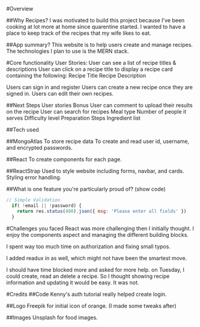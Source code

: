 #Overview

##Why Recipes?
I was motivated to build this project because I've been cooking at lot more at home since quarentine started. I wanted to have a place to keep track of the recipes that my wife likes to eat.

##App summary?
This website is to help users create and manage recipes. The technologies I plan to use is the MERN stack.

#Core functionality
User Stories:
User can see a list of recipe titles & descriptions 
User can click on a recipe title to display a recipe card
containing the following:
Recipe Title
Recipe Description

Users can sign in and register
Users can create a new recipe once they are signed in.
Users can edit their own recipes.

##Next Steps
User stories Bonus
User can comment to upload their results on the recipe
User can search for recipes
Meal type
Number of people it serves
Difficulty level
Preparation Steps
Ingredient list

##Tech used

##MongoAtlas
  To store recipe data
  To create and read user id, username, and encrypted passwords.

##React
  To create components for each page.

##ReactStrap
  Used to style website including forms, navbar, and cards.
  Styling error handling.

##What is one feature you're particularly proud of? (show code)

```Javascript
// Simple Validation
  if( !email || !password) {
    return res.status(400).json({ msg: 'Please enter all fields' })
  }
```
#Challenges you faced
  React was more challenging then I initially thought. I enjoy the components aspect and managing the different building blocks.

  I spent way too much time on authorization and fixing small typos.

  I added readux in as well, which might not have been the smartest move.

  I should have time blocked more and asked for more help. on Tuesday, I could create, read an delete a recipe. So I thought showing recipe information and updating it would be easy. It was not.

#Credits
##Code
  Kenny's auth tutorial really helped create login.

##Logo
  Freepik for initial icon of orange. (I made some tweaks after)

##Images
  Unsplash for food images.

